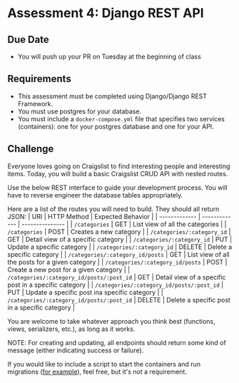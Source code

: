 # Assessment 4: Django REST API


## Due Date
- You will push up your PR on Tuesday at the beginning of class


## Requirements
- This assessment must be completed using Django/Django REST Framework.
- You must use postgres for your database.
- You must include a `docker-compose.yml` file that specifies two services (containers): one for your postgres database and one for your API.

## Challenge
Everyone loves going on Craigslist to find interesting people and interesting items.  Today, you will build a basic Craigslist CRUD API with nested routes. 

Use the below REST interface to guide your development process.  You will have to reverse engineer the database tables appropriately.

Here are a list of the routes you will need to build. They should all return JSON:
| URI | HTTP Method | Expected Behavior |
| ------------- | ------------- | --------------- |
| `/categories` | GET |  List view of all the categories |
| `/categories` | POST | Creates a new category |
| `/categories/:category_id` | GET | Detail view of a specific category |
| `/categories/:category_id` | PUT | Update a specific category |
| `/categories/:category_id` | DELETE | Delete a specific category |
| `/categories/:category_id/posts` | GET | List view of all the posts for a given category |
| `/categories/:category_id/posts` | POST | Create a new post for a given category |
| `/categories/:category_id/posts/:post_id` | GET  | Detail view of a specific post in a specific category |
| `/categories/:category_id/posts/:post_id` | PUT | Update a specific post ina  specific category |
| `/categories/:category_id/posts/:post_id` | DELETE | Delete a specific post in a specific category |

You are welcome to take whatever approach you think best (functions, views, serializers, etc.), as long as it works.

NOTE: For creating and updating, all endpoints should return some kind of message (either indicating success or failure).

If you would like to include a script to start the containers and run migrations ([for example](https://github.com/foxtrotplatoonew/drf-wine-api/blob/composeV2End/run_compose.sh)), feel free, but it's not a requirement.

